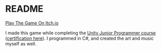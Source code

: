 # README

[Play The Game On Itch.io](https://owengretz.itch.io/smile)

I made this game while completing the [Unity Junior Programmer course](https://learn.unity.com/pathway/junior-programmer) ([certification here](https://www.credly.com/badges/d8d2a3af-bf72-4009-9ac0-1147b1be9334?source=linked_in_profile)). I programmed in C#, and created the art and music myself as well.
